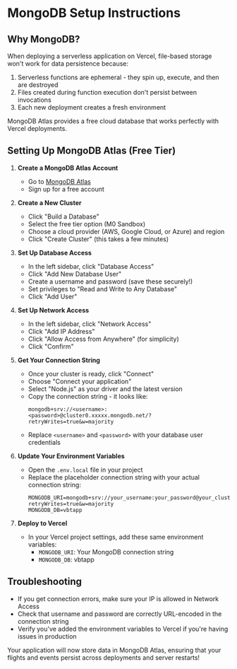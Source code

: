 # MongoDB Setup Instructions

## Why MongoDB?

When deploying a serverless application on Vercel, file-based storage won't work for data persistence because:
1. Serverless functions are ephemeral - they spin up, execute, and then are destroyed
2. Files created during function execution don't persist between invocations
3. Each new deployment creates a fresh environment

MongoDB Atlas provides a free cloud database that works perfectly with Vercel deployments.

## Setting Up MongoDB Atlas (Free Tier)

1. **Create a MongoDB Atlas Account**
   - Go to [MongoDB Atlas](https://www.mongodb.com/cloud/atlas/register)
   - Sign up for a free account

2. **Create a New Cluster**
   - Click "Build a Database"
   - Select the free tier option (M0 Sandbox)
   - Choose a cloud provider (AWS, Google Cloud, or Azure) and region
   - Click "Create Cluster" (this takes a few minutes)

3. **Set Up Database Access**
   - In the left sidebar, click "Database Access"
   - Click "Add New Database User"
   - Create a username and password (save these securely!)
   - Set privileges to "Read and Write to Any Database"
   - Click "Add User"

4. **Set Up Network Access**
   - In the left sidebar, click "Network Access"
   - Click "Add IP Address"
   - Click "Allow Access from Anywhere" (for simplicity)
   - Click "Confirm"

5. **Get Your Connection String**
   - Once your cluster is ready, click "Connect"
   - Choose "Connect your application"
   - Select "Node.js" as your driver and the latest version
   - Copy the connection string - it looks like:
     ```
     mongodb+srv://<username>:<password>@cluster0.xxxxx.mongodb.net/?retryWrites=true&w=majority
     ```
   - Replace `<username>` and `<password>` with your database user credentials

6. **Update Your Environment Variables**
   - Open the `.env.local` file in your project
   - Replace the placeholder connection string with your actual connection string:
     ```
     MONGODB_URI=mongodb+srv://your_username:your_password@your_cluster.mongodb.net/vbtapp?retryWrites=true&w=majority
     MONGODB_DB=vbtapp
     ```

7. **Deploy to Vercel**
   - In your Vercel project settings, add these same environment variables:
     - `MONGODB_URI`: Your MongoDB connection string
     - `MONGODB_DB`: vbtapp

## Troubleshooting

* If you get connection errors, make sure your IP is allowed in Network Access
* Check that username and password are correctly URL-encoded in the connection string
* Verify you've added the environment variables to Vercel if you're having issues in production

Your application will now store data in MongoDB Atlas, ensuring that your flights and events persist across deployments and server restarts!
